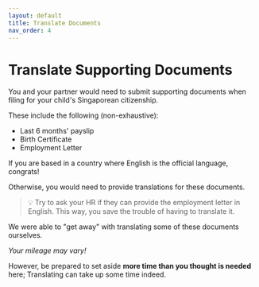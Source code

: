 ```yaml
---
layout: default
title: Translate Documents
nav_order: 4
---
```


# Translate Supporting Documents

You and your partner would need to submit supporting documents when filing for your child's Singaporean citizenship.

These include the following (non-exhaustive):

* Last 6 months' payslip
* Birth Certificate
* Employment Letter

If you are based in a country where English is the official language, congrats!

Otherwise, you would need to provide translations for these documents.

> 💡
> Try to ask your HR if they can provide the employment letter in English. This way, you save the trouble of having to translate it.

We were able to "get away" with translating some of these documents ourselves.

_Your mileage may vary!_

However, be prepared to set aside **more time than you thought is needed** here;
Translating can take up some time indeed.
